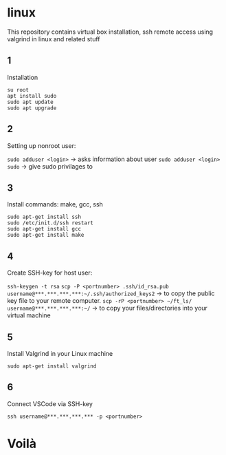 # linux
This repository contains virtual box installation, ssh remote access using valgrind in linux and related stuff

## 1
Installation

```
su root
apt install sudo
sudo apt update
sudo apt upgrade
```

## 2
Setting up nonroot user:


`sudo adduser <login>` -> asks information about user
`sudo adduser <login> sudo` -> give sudo privilages to <login>


## 3
Install commands: make, gcc, ssh

```
sudo apt-get install ssh
sudo /etc/init.d/ssh restart
sudo apt-get install gcc
sudo apt-get install make
```

## 4
Create SSH-key for host user:


`ssh-keygen -t rsa`
`scp -P <portnumber> .ssh/id_rsa.pub username@***.***.***.***:~/.ssh/authorized_keys2` -> to copy the public key file to your remote computer.
`scp -rP <portnumber> ~/ft_ls/ username@***.***.***.***:~/` -> to copy your files/directories into your virtual machine

## 5
Install Valgrind in your Linux machine

```
sudo apt-get install valgrind
```

## 6
Connect VSCode via SSH-key

```
ssh username@***.***.***.*** -p <portnumber>
```


# Voilà
